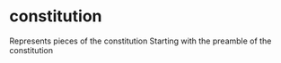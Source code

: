# constitution
Represents pieces of the constitution
Starting with the preamble of the constitution
